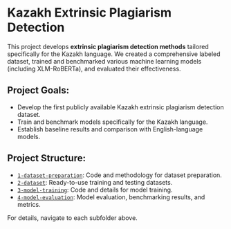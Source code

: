 # Kazakh Extrinsic Plagiarism Detection

This project develops **extrinsic plagiarism detection methods** tailored specifically for the Kazakh language. We created a comprehensive labeled dataset, trained and benchmarked various machine learning models (including XLM-RoBERTa), and evaluated their effectiveness.

## Project Goals:

- Develop the first publicly available Kazakh extrinsic plagiarism detection dataset.
- Train and benchmark models specifically for the Kazakh language.
- Establish baseline results and comparison with English-language models.

## Project Structure:

- [`1-dataset-preparation`](1-dataset-preparation): Code and methodology for dataset preparation.
- [`2-dataset`](2-dataset): Ready-to-use training and testing datasets.
- [`3-model-training`](3-model-training): Code and details for model training.
- [`4-model-evaluation`](4-model-evaluation): Model evaluation, benchmarking results, and metrics.

For details, navigate to each subfolder above.
